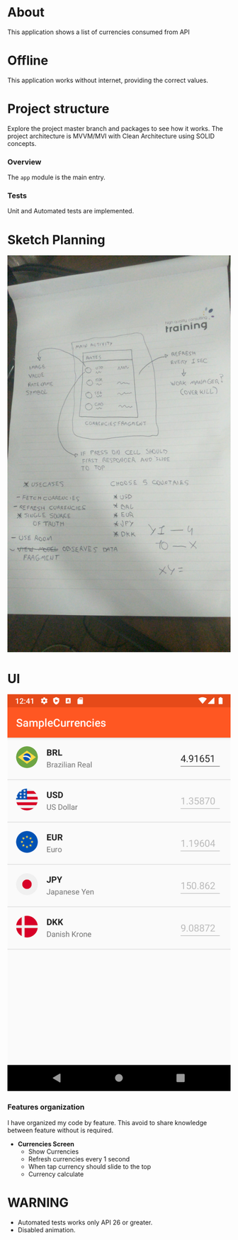 # About
This application shows a list of currencies consumed from API

# Offline
This application works without internet, providing the correct values.

# Project structure
Explore the project master branch and packages to see how it works. The project architecture is MVVM/MVI with Clean Architecture using SOLID concepts.

### Overview
The `app` module is the main entry.

### Tests
Unit and Automated tests are implemented.

# Sketch Planning
![Screenshot](sample-currencies-planning.jpeg)

# UI
![Screenshot](sample-currencies-ui.png)

### Features organization

I have organized my code by feature. This avoid to share knowledge between feature without is required.

- **Currencies Screen**
  * Show Currencies
  * Refresh currencies every 1 second
  * When tap  currency should slide to the top
  * Currency calculate

# WARNING

- Automated tests works only API 26 or greater.
- Disabled animation.
